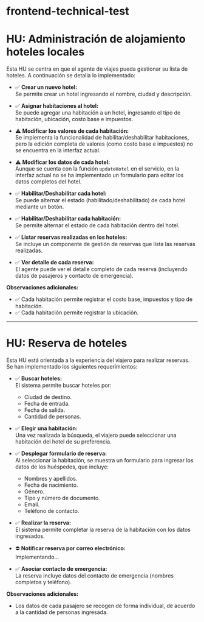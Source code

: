 # frontend-technical-test
# HU: Administración de alojamiento hoteles locales

Esta HU se centra en que el agente de viajes pueda gestionar su lista de hoteles. A continuación se detalla lo implementado:

- ✅ **Crear un nuevo hotel:**  
  Se permite crear un hotel ingresando el nombre, ciudad y descripción.

- ✅ **Asignar habitaciones al hotel:**  
  Se puede agregar una habitación a un hotel, ingresando el tipo de habitación, ubicación, costo base e impuestos.

- ⚠️ **Modificar los valores de cada habitación:**  
  Se implementa la funcionalidad de habilitar/deshabilitar habitaciones, pero la edición completa de valores (como costo base e impuestos) no se encuentra en la interfaz actual.

- ⚠️ **Modificar los datos de cada hotel:**  
  Aunque se cuenta con la función `updateHotel` en el servicio, en la interfaz actual no se ha implementado un formulario para editar los datos completos del hotel.

- ✅ **Habilitar/Deshabilitar cada hotel:**  
  Se puede alternar el estado (habilitado/deshabilitado) de cada hotel mediante un botón.

- ✅ **Habilitar/Deshabilitar cada habitación:**  
  Se permite alternar el estado de cada habitación dentro del hotel.

- ✅ **Listar reservas realizadas en los hoteles:**  
  Se incluye un componente de gestión de reservas que lista las reservas realizadas.

- ✅ **Ver detalle de cada reserva:**  
  El agente puede ver el detalle completo de cada reserva (incluyendo datos de pasajeros y contacto de emergencia).

**Observaciones adicionales:**

- ✅ Cada habitación permite registrar el costo base, impuestos y tipo de habitación.  
- ✅ Cada habitación permite registrar la ubicación.

--- 
# HU: Reserva de hoteles

Esta HU está orientada a la experiencia del viajero para realizar reservas. Se han implementado los siguientes requerimientos:

- ✅ **Buscar hoteles:**  
  El sistema permite buscar hoteles por:
  - Ciudad de destino.
  - Fecha de entrada.
  - Fecha de salida.
  - Cantidad de personas.

- ✅ **Elegir una habitación:**  
  Una vez realizada la búsqueda, el viajero puede seleccionar una habitación del hotel de su preferencia.

- ✅ **Desplegar formulario de reserva:**  
  Al seleccionar la habitación, se muestra un formulario para ingresar los datos de los huéspedes, que incluye:
  - Nombres y apellidos.
  - Fecha de nacimiento.
  - Género.
  - Tipo y número de documento.
  - Email.
  - Teléfono de contacto.

- ✅ **Realizar la reserva:**  
  El sistema permite completar la reserva de la habitación con los datos ingresados.

- ⛔ **Notificar reserva por correo electrónico:**  
  Implementando...

- ✅ **Asociar contacto de emergencia:**  
  La reserva incluye datos del contacto de emergencia (nombres completos y teléfono).

**Observaciones adicionales:**

- Los datos de cada pasajero se recogen de forma individual, de acuerdo a la cantidad de personas ingresada.
